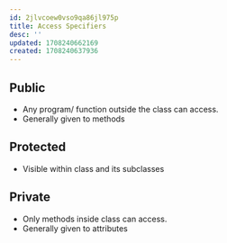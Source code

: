 ```yaml
---
id: 2jlvcoew0vso9qa86jl975p
title: Access Specifiers
desc: ''
updated: 1708240662169
created: 1708240637936
---
```


## Public

- Any program/ function outside the class can access.
- Generally given to methods

## Protected

- Visible within class and its subclasses

## Private

- Only methods inside class can access.
- Generally given to attributes
